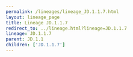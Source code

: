 ```yaml
---
permalink: /lineages/lineage_JD.1.1.7.html
layout: lineage_page
title: Lineage JD.1.1.7
redirect_to: ../lineage.html?lineage=JD.1.1.7
lineage: JD.1.1.7
parent: JD.1.1
children: ['JD.1.1.7']
---
```

